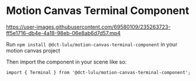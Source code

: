 # Motion Canvas Terminal Component


https://user-images.githubusercontent.com/69580109/235263723-ff5e1716-db4e-4a18-98eb-06e8ab6d7d57.mp4


Run `npm install @dct-lulu/motion-canvas-terminal-component` in your motion canvas project

Then import the component in your scene like so:

```tsx
import { Terminal } from '@dct-lulu/motion-canvas-terminal-component';
```


